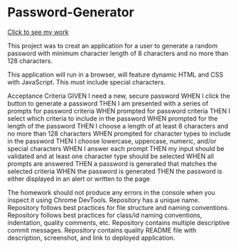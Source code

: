 # Password-Generator

<a href="https://pennyquirino.github.io/Password-Generator/">Click to see my work</a> 

This project was to creat an application for a user to generate a random password with minimum character length of 8 characters and no more than 128 characters. 

This application will run in a browser, will feature dynamic HTML and CSS with JavaScript. This must include special characters. 

Acceptance Criteria
GIVEN I need a new, secure password
WHEN I click the button to generate a password
THEN I am presented with a series of prompts for password criteria
WHEN prompted for password criteria
THEN I select which criteria to include in the password
WHEN prompted for the length of the password
THEN I choose a length of at least 8 characters and no more than 128 characters
WHEN prompted for character types to include in the password
THEN I choose lowercase, uppercase, numeric, and/or special characters
WHEN I answer each prompt
THEN my input should be validated and at least one character type should be selected
WHEN all prompts are answered
THEN a password is generated that matches the selected criteria
WHEN the password is generated
THEN the password is either displayed in an alert or written to the page

The homework should not produce any errors in the console when you inspect it using Chrome DevTools.
Repository has a unique name.
Repository follows best practices for file structure and naming conventions.
Repository follows best practices for class/id naming conventions, indentation, quality comments, etc.
Repository contains multiple descriptive commit messages.
Repository contains quality README file with description, screenshot, and link to deployed application.
